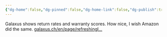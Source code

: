 ```yaml
---
{"dg-home":false,"dg-pinned":false,"dg-home-link":false,"dg-publish":true,"tags":["dgblip"],"disabled rules":["yaml-title","yaml-title-alias","file-name-heading"],"title":"philipp on mastodon @ 2023-01-27","created-date":"2023-01-27T13:08:35","id":109761325648276900,"updated-date":"2025-05-02T08:50:43","dg-path":"blips/109761325648276894.md","permalink":"/blips/109761325648276894/","dgPassFrontmatter":true}
---
```



Galaxus shows return rates and warranty scores. How nice, I wish Amazon did the same.
[galaxus.ch/en/page/refreshingl…](https://www.galaxus.ch/en/page/refreshingly-honest-digitec-galaxus-now-displays-warranty-score-and-return-rate-25950)



